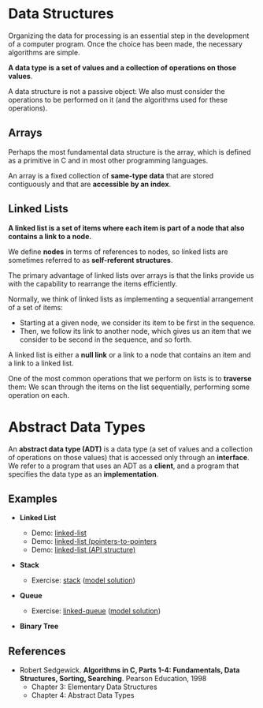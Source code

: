 # Data Structures

Organizing the data for processing is an essential step in the development of a computer program. 
Once the choice has been made, the necessary algorithms are simple.

**A data type is a set of values and a collection of operations on those values**.

A data structure is not a passive object: We also must consider the operations to be performed on it 
(and the algorithms used for these operations).

## Arrays
Perhaps the most fundamental data structure is the array, which is defined as a primitive in C and in most other
programming languages.

An array is a fixed collection of **same-type data** that are stored contiguously and that 
are **accessible by an index**.

## Linked Lists

**A linked list is a set of items where each item is part of a node that also contains a link to a node.**

We define **nodes** in terms of references to nodes, so linked lists are sometimes referred to as 
**self-referent structures**.

The primary advantage of linked lists over arrays is that the links provide us with the capability to rearrange 
the items efficiently.

Normally, we think of linked lists as implementing a sequential arrangement of a set of items: 
* Starting at a given node, we consider its item to be first in the sequence. 
* Then, we follow its link to another node, which gives us an item that we consider to be second in the 
    sequence, and so forth.

A linked list is either a **null link** or a link to a node that contains an item and a link to a linked list.

One of the most common operations that we perform on lists is to **traverse** them: We scan through the items 
on the list sequentially, performing some operation on each.


# Abstract Data Types
An **abstract data type (ADT)** is a data type (a set of values and a collection of operations on those values) 
that is accessed only through an **interface**. We refer to a program that uses an ADT as a **client**, and a 
program that specifies the data type as an **implementation**.


## Examples

* **Linked List**
    * Demo: [linked-list](https://github.com/teiniker/teiniker-lectures-computerscience/tree/master/data-structures/list/linked-list)
    * Demo: [linked-list (pointers-to-pointers](https://github.com/teiniker/teiniker-lectures-computerscience/tree/master/data-structures/list/linked-list2)
    * Demo: [linked-list (API structure)](https://github.com/teiniker/teiniker-lectures-computerscience/tree/master/data-structures/list/linked-list3)

* **Stack**
    * Exercise: [stack](https://github.com/teiniker/teiniker-lectures-computerscience/tree/master/data-structures/stack/linked-stack-exercise) 
            ([model solution](https://github.com/teiniker/teiniker-lectures-computerscience/tree/master/data-structures/stack/linked-stack))
            
* **Queue** 
    * Exercise: [linked-queue](https://github.com/teiniker/teiniker-lectures-computerscience/tree/master/data-structures/queue/linked-queue-exercise) 
            ([model solution](https://github.com/teiniker/teiniker-lectures-computerscience/tree/master/data-structures/queue/linked-queue))


* **Binary Tree**


## References
* Robert Sedgewick. **Algorithms in C, Parts 1-4: Fundamentals, Data Structures, Sorting, Searching**. 
    Pearson Education, 1998 
    * Chapter 3: Elementary Data Structures
    * Chapter 4: Abstract Data Types
                 
                 
